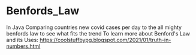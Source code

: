 # Benfords_Law
In Java
Comparing countries new covid cases per day to the all mighty benfords law to see what fits the trend
To learn more about Benford's Law and its Uses:
https://coolstuffbypg.blogspot.com/2021/01/truth-in-numbers.html
